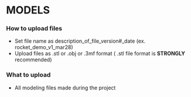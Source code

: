 # MODELS

### How to upload files

+ Set file name as description_of_file_version#_date (ex. rocket_demo_v1_mar28)
+ Upload files as .stl or .obj or .3mf format ( .stl file format is **STRONGLY** recommended)  

### What to upload

+ All modeling files made during the project
